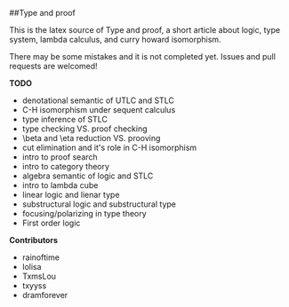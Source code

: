 

##Type and proof

This is the latex source of Type and proof, a short article about logic, type system, lambda calculus, and curry howard isomorphism.

There may be some mistakes and it is not completed yet. Issues and pull requests are welcomed! 



**TODO** 

- denotational semantic of UTLC and STLC
- C-H isomorphism under sequent calculus
- type inference of STLC 
- type checking VS. proof checking 
- \beta and \eta reduction VS. prooving 
- cut elimination and it's role in C-H isomorphism 
- intro to proof search 
- intro to category theory
- algebra semantic of logic and STLC
- intro to lambda cube
- linear logic and lienar type 
- substructural logic and substructural type
- focusing/polarizing in type theory  
- First order logic


**Contributors**

- rainoftime 
- lolisa
- TxmsLou 
- txyyss
- dramforever


